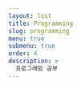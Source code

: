 ```yaml
---
layout: list
title: Programming
slug: programming
menu: true
submenu: true
order: 4
description: >
  프로그래밍 공부  
---
```

